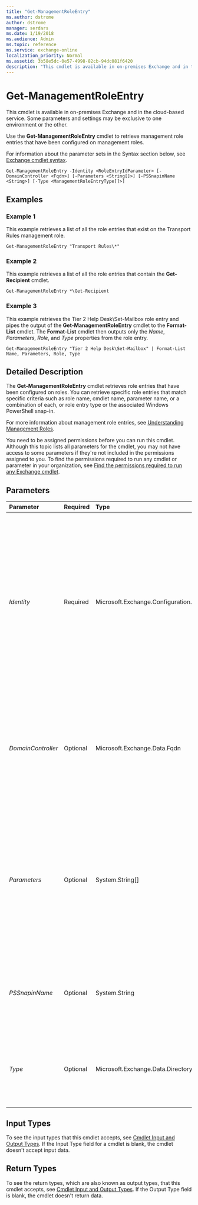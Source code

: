 ```yaml
---
title: "Get-ManagementRoleEntry"
ms.author: dstrome
author: dstrome
manager: serdars
ms.date: 1/19/2018
ms.audience: Admin
ms.topic: reference
ms.service: exchange-online
localization_priority: Normal
ms.assetid: 3b58e5dc-0e57-4998-82cb-94dc081f6420
description: "This cmdlet is available in on-premises Exchange and in the cloud-based service. Some parameters and settings may be exclusive to one environment or the other."
---
```


# Get-ManagementRoleEntry

This cmdlet is available in on-premises Exchange and in the cloud-based service. Some parameters and settings may be exclusive to one environment or the other. 
  
Use the **Get-ManagementRoleEntry** cmdlet to retrieve management role entries that have been configured on management roles.
  
For information about the parameter sets in the Syntax section below, see [Exchange cmdlet syntax](https://technet.microsoft.com/library/bb123552.aspx). 
  
```
Get-ManagementRoleEntry -Identity <RoleEntryIdParameter> [-DomainController <Fqdn>] [-Parameters <String[]>] [-PSSnapinName <String>] [-Type <ManagementRoleEntryType[]>]

```

## Examples
<a name="Examples"> </a>

### Example 1

This example retrieves a list of all the role entries that exist on the Transport Rules management role.
  
```
Get-ManagementRoleEntry "Transport Rules\*"
```

### Example 2

This example retrieves a list of all the role entries that contain the **Get-Recipient** cmdlet.
  
```
Get-ManagementRoleEntry *\Get-Recipient
```

### Example 3

This example retrieves the Tier 2 Help Desk\Set-Mailbox role entry and pipes the output of the **Get-ManagementRoleEntry** cmdlet to the **Format-List** cmdlet. The **Format-List** cmdlet then outputs only the _Name_,  _Parameters_,  _Role_, and  _Type_ properties from the role entry.
  
```
Get-ManagementRoleEntry "Tier 2 Help Desk\Set-Mailbox" | Format-List Name, Parameters, Role, Type
```

## Detailed Description
<a name="DetailedDescription"> </a>

The **Get-ManagementRoleEntry** cmdlet retrieves role entries that have been configured on roles. You can retrieve specific role entries that match specific criteria such as role name, cmdlet name, parameter name, or a combination of each, or role entry type or the associated Windows PowerShell snap-in.
  
For more information about management role entries, see [Understanding Management Roles](http://technet.microsoft.com/library/887b0a64-84b1-4b8c-9547-e456ea6f5dbd.aspx).
  
You need to be assigned permissions before you can run this cmdlet. Although this topic lists all parameters for the cmdlet, you may not have access to some parameters if they're not included in the permissions assigned to you. To find the permissions required to run any cmdlet or parameter in your organization, see [Find the permissions required to run any Exchange cmdlet](https://technet.microsoft.com/library/mt432940.aspx).
  
## Parameters
<a name="DetailedDescription"> </a>

|**Parameter**|**Required**|**Type**|**Description**|
|:-----|:-----|:-----|:-----|
| _Identity_ <br/> |Required  <br/> |Microsoft.Exchange.Configuration.Tasks.RoleEntryIdParameter  <br/> |The  _Identity_ parameter specifies the role entry to retrieve. You must specify the value of the _Identity_ parameter in the format, < _management role_>\< _role entry name_>, for example,  _ExampleRole_\ _Set-Mailbox_.  <br/> For more information about how management role entries work, see [Understanding Management Roles](http://technet.microsoft.com/library/887b0a64-84b1-4b8c-9547-e456ea6f5dbd.aspx).  <br/> You can use the wildcard character (\*) instead of the role, cmdlet name, or both.  <br/> If the role entry name contains spaces, enclose the name in quotation marks (").  <br/> |
| _DomainController_ <br/> |Optional  <br/> |Microsoft.Exchange.Data.Fqdn  <br/> |This parameter is available only in on-premises Exchange.  <br/> The  _DomainController_ parameter specifies the domain controller that's used by this cmdlet to read data from or write data to Active Directory. You identify the domain controller by its fully qualified domain name (FQDN). For example, `dc01.contoso.com`.  <br/> |
| _Parameters_ <br/> |Optional  <br/> |System.String[]  <br/> |The  _Parameters_ parameter includes only the role entries that contain the parameters specified. You can specify multiple parameters, separated by commas. You can use the wildcard character (*) with partial parameter names to retrieve all parameters that match the value you specify. <br/> This parameter is useful when you use the wildcard character (*) with the value you specify in the  _Identity_ parameter. <br/> |
| _PSSnapinName_ <br/> |Optional  <br/> |System.String  <br/> |The  _PSSnapinName_ parameter specifies the Windows PowerShell snap-in that contains the role entry to return. Use the **Get-PSSnapin** cmdlet to retrieve a list of available Windows PowerShell snap-ins. <br/> |
| _Type_ <br/> |Optional  <br/> |Microsoft.Exchange.Data.Directory.Management.ManagementRoleEntryType[]  <br/> |The  _Type_ parameter specifies the type of role entry to return. The valid values for the _Type_ parameter are any combination of the following parameters, separated by commas: `Cmdlet`,  `Script`, and  `ApplicationPermission`.  <br/> |
   
## Input Types
<a name="InputTypes"> </a>

To see the input types that this cmdlet accepts, see [Cmdlet Input and Output Types](http://go.microsoft.com/fwlink/p/?linkId=616387). If the Input Type field for a cmdlet is blank, the cmdlet doesn't accept input data. 
  
## Return Types
<a name="ReturnTypes"> </a>

To see the return types, which are also known as output types, that this cmdlet accepts, see [Cmdlet Input and Output Types](http://go.microsoft.com/fwlink/p/?linkId=616387). If the Output Type field is blank, the cmdlet doesn't return data. 
  

